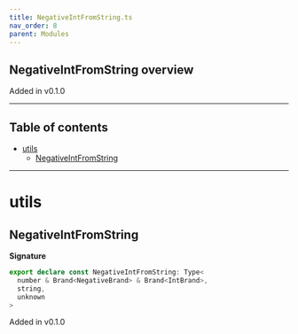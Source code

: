 ```yaml
---
title: NegativeIntFromString.ts
nav_order: 8
parent: Modules
---
```


## NegativeIntFromString overview

Added in v0.1.0

---

<h2 class="text-delta">Table of contents</h2>

- [utils](#utils)
  - [NegativeIntFromString](#negativeintfromstring)

---

# utils

## NegativeIntFromString

**Signature**

```ts
export declare const NegativeIntFromString: Type<
  number & Brand<NegativeBrand> & Brand<IntBrand>,
  string,
  unknown
>
```

Added in v0.1.0
